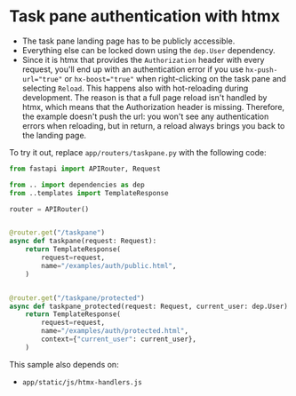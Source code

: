 # Task pane authentication with htmx

- The task pane landing page has to be publicly accessible.
- Everything else can be locked down using the `dep.User` dependency.
- Since it is htmx that provides the `Authorization` header with every request, you'll end up with an authentication error if you use `hx-push-url="true"` or `hx-boost="true"` when right-clicking on the task pane and selecting `Reload`. This happens also with hot-reloading during development. The reason is that a full page reload isn't handled by htmx, which means that the Authorization header is missing. Therefore, the example doesn't push the url: you won't see any authentication errors when reloading, but in return, a reload always brings you back to the landing page.

To try it out, replace `app/routers/taskpane.py` with the following code:

```python
from fastapi import APIRouter, Request

from .. import dependencies as dep
from ..templates import TemplateResponse

router = APIRouter()


@router.get("/taskpane")
async def taskpane(request: Request):
    return TemplateResponse(
        request=request,
        name="/examples/auth/public.html",
    )


@router.get("/taskpane/protected")
async def taskpane_protected(request: Request, current_user: dep.User):
    return TemplateResponse(
        request=request,
        name="/examples/auth/protected.html",
        context={"current_user": current_user},
    )
```

This sample also depends on:

- `app/static/js/htmx-handlers.js`
